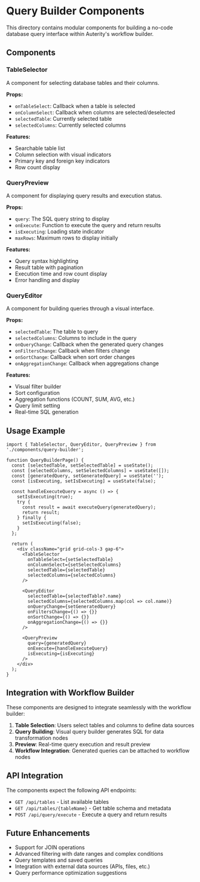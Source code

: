 # Query Builder Components

This directory contains modular components for building a no-code database query interface within Auterity's workflow builder.

## Components

### TableSelector

A component for selecting database tables and their columns.

**Props:**

- `onTableSelect`: Callback when a table is selected
- `onColumnSelect`: Callback when columns are selected/deselected
- `selectedTable`: Currently selected table
- `selectedColumns`: Currently selected columns

**Features:**

- Searchable table list
- Column selection with visual indicators
- Primary key and foreign key indicators
- Row count display

### QueryPreview

A component for displaying query results and execution status.

**Props:**

- `query`: The SQL query string to display
- `onExecute`: Function to execute the query and return results
- `isExecuting`: Loading state indicator
- `maxRows`: Maximum rows to display initially

**Features:**

- Query syntax highlighting
- Result table with pagination
- Execution time and row count display
- Error handling and display

### QueryEditor

A component for building queries through a visual interface.

**Props:**

- `selectedTable`: The table to query
- `selectedColumns`: Columns to include in the query
- `onQueryChange`: Callback when the generated query changes
- `onFiltersChange`: Callback when filters change
- `onSortChange`: Callback when sort order changes
- `onAggregationChange`: Callback when aggregations change

**Features:**

- Visual filter builder
- Sort configuration
- Aggregation functions (COUNT, SUM, AVG, etc.)
- Query limit setting
- Real-time SQL generation

## Usage Example

```tsx
import { TableSelector, QueryEditor, QueryPreview } from './components/query-builder';

function QueryBuilderPage() {
  const [selectedTable, setSelectedTable] = useState();
  const [selectedColumns, setSelectedColumns] = useState([]);
  const [generatedQuery, setGeneratedQuery] = useState('');
  const [isExecuting, setIsExecuting] = useState(false);

  const handleExecuteQuery = async () => {
    setIsExecuting(true);
    try {
      const result = await executeQuery(generatedQuery);
      return result;
    } finally {
      setIsExecuting(false);
    }
  };

  return (
    <div className="grid grid-cols-3 gap-6">
      <TableSelector
        onTableSelect={setSelectedTable}
        onColumnSelect={setSelectedColumns}
        selectedTable={selectedTable}
        selectedColumns={selectedColumns}
      />

      <QueryEditor
        selectedTable={selectedTable?.name}
        selectedColumns={selectedColumns.map(col => col.name)}
        onQueryChange={setGeneratedQuery}
        onFiltersChange={() => {}}
        onSortChange={() => {}}
        onAggregationChange={() => {}}
      />

      <QueryPreview
        query={generatedQuery}
        onExecute={handleExecuteQuery}
        isExecuting={isExecuting}
      />
    </div>
  );
}
```

## Integration with Workflow Builder

These components are designed to integrate seamlessly with the workflow builder:

1. **Table Selection**: Users select tables and columns to define data sources
2. **Query Building**: Visual query builder generates SQL for data transformation nodes
3. **Preview**: Real-time query execution and result preview
4. **Workflow Integration**: Generated queries can be attached to workflow nodes

## API Integration

The components expect the following API endpoints:

- `GET /api/tables` - List available tables
- `GET /api/tables/{tableName}` - Get table schema and metadata
- `POST /api/query/execute` - Execute a query and return results

## Future Enhancements

- Support for JOIN operations
- Advanced filtering with date ranges and complex conditions
- Query templates and saved queries
- Integration with external data sources (APIs, files, etc.)
- Query performance optimization suggestions
